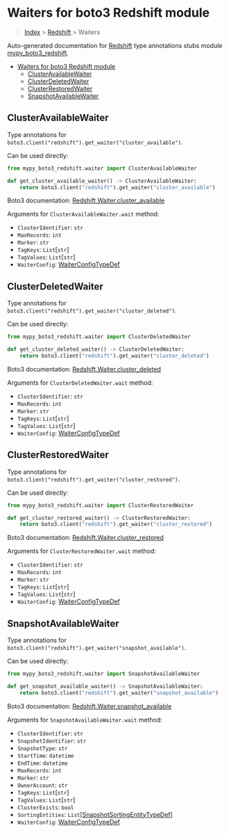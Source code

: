 # Waiters for boto3 Redshift module

> [Index](..) > [Redshift](.) > Waiters

Auto-generated documentation for
[Redshift](https://boto3.amazonaws.com/v1/documentation/api/1.17.71/reference/services/redshift.html#Redshift)
type annotations stubs module
[mypy_boto3_redshift](https://pypi.org/project/mypy-boto3-redshift/).

- [Waiters for boto3 Redshift module](#waiters-for-boto3-redshift-module)
  - [ClusterAvailableWaiter](#clusteravailablewaiter)
  - [ClusterDeletedWaiter](#clusterdeletedwaiter)
  - [ClusterRestoredWaiter](#clusterrestoredwaiter)
  - [SnapshotAvailableWaiter](#snapshotavailablewaiter)

## ClusterAvailableWaiter

Type annotations for
`boto3.client("redshift").get_waiter("cluster_available")`.

Can be used directly:

```python
from mypy_boto3_redshift.waiter import ClusterAvailableWaiter

def get_cluster_available_waiter() -> ClusterAvailableWaiter:
    return boto3.client("redshift").get_waiter("cluster_available")
```

Boto3 documentation:
[Redshift.Waiter.cluster_available](https://boto3.amazonaws.com/v1/documentation/api/1.17.71/reference/services/redshift.html#Redshift.Waiter.cluster_available)

Arguments for `ClusterAvailableWaiter.wait` method:

- `ClusterIdentifier`: `str`
- `MaxRecords`: `int`
- `Marker`: `str`
- `TagKeys`: `List`\[`str`\]
- `TagValues`: `List`\[`str`\]
- `WaiterConfig`: [WaiterConfigTypeDef](./type_defs.md#waiterconfigtypedef)

## ClusterDeletedWaiter

Type annotations for `boto3.client("redshift").get_waiter("cluster_deleted")`.

Can be used directly:

```python
from mypy_boto3_redshift.waiter import ClusterDeletedWaiter

def get_cluster_deleted_waiter() -> ClusterDeletedWaiter:
    return boto3.client("redshift").get_waiter("cluster_deleted")
```

Boto3 documentation:
[Redshift.Waiter.cluster_deleted](https://boto3.amazonaws.com/v1/documentation/api/1.17.71/reference/services/redshift.html#Redshift.Waiter.cluster_deleted)

Arguments for `ClusterDeletedWaiter.wait` method:

- `ClusterIdentifier`: `str`
- `MaxRecords`: `int`
- `Marker`: `str`
- `TagKeys`: `List`\[`str`\]
- `TagValues`: `List`\[`str`\]
- `WaiterConfig`: [WaiterConfigTypeDef](./type_defs.md#waiterconfigtypedef)

## ClusterRestoredWaiter

Type annotations for `boto3.client("redshift").get_waiter("cluster_restored")`.

Can be used directly:

```python
from mypy_boto3_redshift.waiter import ClusterRestoredWaiter

def get_cluster_restored_waiter() -> ClusterRestoredWaiter:
    return boto3.client("redshift").get_waiter("cluster_restored")
```

Boto3 documentation:
[Redshift.Waiter.cluster_restored](https://boto3.amazonaws.com/v1/documentation/api/1.17.71/reference/services/redshift.html#Redshift.Waiter.cluster_restored)

Arguments for `ClusterRestoredWaiter.wait` method:

- `ClusterIdentifier`: `str`
- `MaxRecords`: `int`
- `Marker`: `str`
- `TagKeys`: `List`\[`str`\]
- `TagValues`: `List`\[`str`\]
- `WaiterConfig`: [WaiterConfigTypeDef](./type_defs.md#waiterconfigtypedef)

## SnapshotAvailableWaiter

Type annotations for
`boto3.client("redshift").get_waiter("snapshot_available")`.

Can be used directly:

```python
from mypy_boto3_redshift.waiter import SnapshotAvailableWaiter

def get_snapshot_available_waiter() -> SnapshotAvailableWaiter:
    return boto3.client("redshift").get_waiter("snapshot_available")
```

Boto3 documentation:
[Redshift.Waiter.snapshot_available](https://boto3.amazonaws.com/v1/documentation/api/1.17.71/reference/services/redshift.html#Redshift.Waiter.snapshot_available)

Arguments for `SnapshotAvailableWaiter.wait` method:

- `ClusterIdentifier`: `str`
- `SnapshotIdentifier`: `str`
- `SnapshotType`: `str`
- `StartTime`: `datetime`
- `EndTime`: `datetime`
- `MaxRecords`: `int`
- `Marker`: `str`
- `OwnerAccount`: `str`
- `TagKeys`: `List`\[`str`\]
- `TagValues`: `List`\[`str`\]
- `ClusterExists`: `bool`
- `SortingEntities`:
  `List`\[[SnapshotSortingEntityTypeDef](./type_defs.md#snapshotsortingentitytypedef)\]
- `WaiterConfig`: [WaiterConfigTypeDef](./type_defs.md#waiterconfigtypedef)
